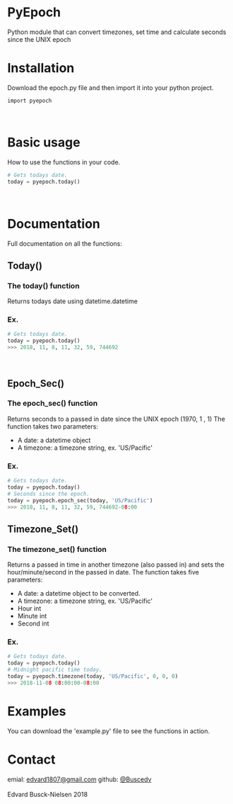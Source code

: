 # PyEpoch
Python module that can convert timezones, set time and calculate seconds since the UNIX epoch


# Installation

Download the epoch.py file and then import it into your python project.

```python3
import pyepoch
```

<br>

# Basic usage

How to use the functions in your code.

```python
# Gets todays date.
today = pyepoch.today()
```

<br>

# Documentation

Full documentation on all the functions:

## Today()

### The today() function
Returns todays date using datetime.datetime

### Ex.

```python
# Gets todays date.
today = pyepoch.today()
>>> 2018, 11, 8, 11, 32, 59, 744692
```

<br>

## Epoch_Sec()


### The epoch_sec() function
Returns seconds to a passed in date since the UNIX epoch (1970, 1 , 1)
The function takes two parameters:<br>
- A date: a datetime object
- A timezone: a timezone string, ex. 'US/Pacific'

### Ex.

```python
# Gets todays date.
today = pyepoch.today()
# Seconds since the epoch.
today = pyepoch.epoch_sec(today, 'US/Pacific')
>>> 2018, 11, 8, 11, 32, 59, 744692-08:00
```



## Timezone_Set()


### The timezone_set() function
Returns a passed in time in another timezone (also passed in) and sets the hour/minute/second in the passed in date.
The function takes five parameters:<br>
- A date: a datetime object to be converted.
- A timezone: a timezone string, ex. 'US/Pacific'
- Hour int
- Minute int
- Second int


### Ex.

```python
# Gets todays date.
today = pyepoch.today()
# Midnight pacific time today.
today = pyepoch.timezone(today, 'US/Pacific', 0, 0, 0)
>>> 2018-11-08 08:00:00-08:00
```

# Examples

You can download the 'example.py' file to see the functions in action.

# Contact
emial: <a href="mailto:edvard1807@gmail.com">edvard1807@gmail.com</a>
github: <a href="https://github.com/buscedv" traget="blank">@Buscedv</a>
<br><br>
Edvard Busck-Nielsen 2018
